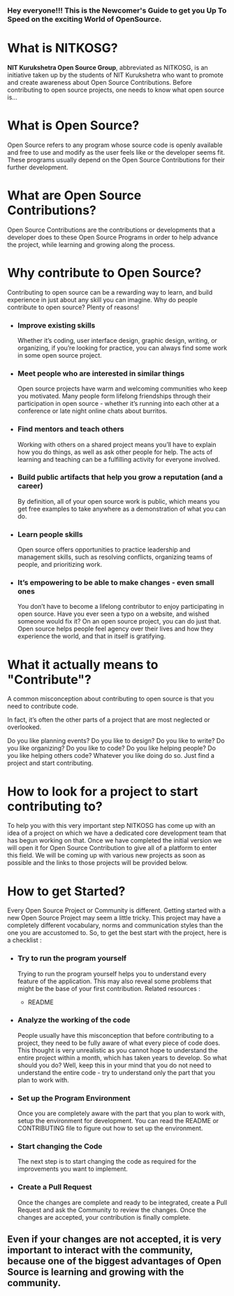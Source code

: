 ### Hey everyone!!! This is the Newcomer's Guide to get you Up To Speed on the exciting World of OpenSource.

# What is NITKOSG?
**NIT Kurukshetra Open Source Group**, abbreviated as NITKOSG,  is an initiative taken up by the students of NIT Kurukshetra who want to promote and create awareness about Open Source Contributions. Before contributing to open source projects, one needs to know what open source is...

# What is Open Source?
Open Source refers to any program whose source code is openly available and free to use and modify as the user feels like or the developer seems fit. These programs usually depend on the Open Source Contributions for their further development.

# What are Open Source Contributions?
Open Source Contributions are the contributions or developments that a developer does to these Open Source Programs in order to help advance the project, while learning and growing along the process.

# Why contribute to Open Source?
Contributing to open source can be a rewarding way to learn, and build experience in just about any skill you can imagine.
Why do people contribute to open source? Plenty of reasons!
  - ###  Improve existing skills
    Whether it’s coding, user interface design, graphic design, writing, or organizing, if you’re looking for practice, you can always find some work in some open source project.
  - ### Meet people who are interested in similar things
    Open source projects have warm and welcoming communities who keep you motivated. Many people form lifelong friendships through their participation in open source - whether it’s running into each other at a conference or late night online chats about burritos.
  - ### Find mentors and teach others
    Working with others on a shared project means you’ll have to explain how you do things, as well as ask other people for help. The acts of learning and teaching can be a fulfilling activity for everyone involved.
  - ### Build public artifacts that help you grow a reputation (and a career)
    By definition, all of your open source work is public, which means you get free examples to take anywhere as a demonstration of what you can do.
  - ### Learn people skills
    Open source offers opportunities to practice leadership and management skills, such as resolving conflicts, organizing teams of people, and prioritizing work.
  - ### It’s empowering to be able to make changes - even small ones
    You don’t have to become a lifelong contributor to enjoy participating in open source. Have you ever seen a typo on a website, and wished someone would fix it? On an open source project, you can do just that. Open source helps people feel agency over their lives and how they experience the world, and that in itself is gratifying.

# What it actually means to "Contribute"?
A common misconception about contributing to open source is that you need to contribute code.

In fact, it’s often the other parts of a project that are most neglected or overlooked.

Do you like planning events? Do you like to design? Do you like to write? Do you like organizing? Do you like to code? Do you like helping people? Do you like helping others code? Whatever you like doing do so. Just find a project and start contributing.

# How to look for a project to start contributing to?
To help you with this very important step NITKOSG has come up with an idea of a project on which we have a dedicated core development team that has begun working on that. Once we have completed the initial version we will open it for Open Source Contribution to give all of a platform to enter this field. We will be coming up with various new projects as soon as possible and the links to those projects will be provided below.

# How to get Started?
  Every Open Source Project or Community is different. Getting started with a new Open Source Project may seem a little tricky. This project may have a completely different vocabulary, norms and communication styles than the one you are accustomed to. So, to get the best start with the project, here is a checklist :
  - ### Try to run the program yourself
    Trying to run the program yourself helps you to understand every feature of the application. This may also reveal some problems that might be the base of your first contribution. Related resources :
    - README

  - ### Analyze the working of the code
    People usually have this misconception that before contributing to a project, they need to be fully aware of what every piece of code does. This thought is very unrealistic as you cannot hope to understand the entire project within a month, which has taken years to develop. So what should you do? Well, keep this in your mind that you do not need to understand the entire code - try to understand only the part that you plan to work with. 
    
  - ### Set up the Program Environment
    Once you are completely aware with the part that you plan to work with, setup the environment for development. You can read the README or CONTRIBUTING file to figure out how to set up the environment. 
  - ### Start changing the Code
    The next step is to start changing the code as required for the improvements you want to implement.
  - ### Create a Pull Request
    Once the changes are complete and ready to be integrated, create a Pull Request and ask the Community to review the changes. Once the changes are accepted, your contribution is finally complete.

## Even if your changes are not accepted, it is very important to interact with the community, because one of the biggest advantages of Open Source is learning and growing with the community.
